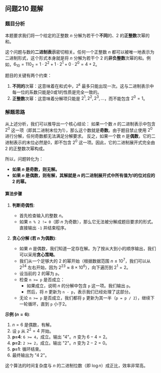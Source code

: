 ## 问题210 题解

### 题目分析

本题要求我们将一个给定的正整数 $n$ 分解为若干个**不同**的、$2$ 的**正整数**次幂的和。

这个问题与数的**二进制表示**密切相关。任何一个正整数 $n$ 都可以被唯一地表示为二进制形式，这个形式本身就是将 $n$ 分解为若干个 $2$ 的**非负整数**次幂的和。例如，$6_{10} = 110_2 = 1 \cdot 2^2 + 1 \cdot 2^1 + 0 \cdot 2^0 = 4+2$。

题目的关键有两个约束：
1.  **不同的**次幂：这意味着在和式中，$2^k$ 最多只能出现一次。这与二进制表示中每一位的系数只能是0或1的性质是完全一致的。
2.  **正整数**次幂：这意味着分解项只能是 $2^1, 2^2, 2^3, \ldots$，而不能包含 $2^0=1$。

### 解题思路

从上述分析，我们可以推导出一个核心结论：
如果一个数 $n$ 的二进制表示中包含 $2^0$ 这一项（即其二进制末位为1），那么这个数就是**奇数**。由于题目禁止使用 $2^0$ 进行分解，任何奇数都无法满足分解要求。
反之，如果一个数 $n$ 是**偶数**，它的二进制表示的末位必然是0，即不包含 $2^0$ 这一项。因此，它的二进制展开式完全由 $2$ 的正整数次幂构成。

所以，问题转化为：
-   **如果 $n$ 是奇数，则无解。**
-   **如果 $n$ 是偶数，则有解，其解就是 $n$ 的二进制展开式中所有值为1的位对应的 $2$ 的幂。**

#### 算法步骤

1.  **判断奇偶性**:
    *   首先检查输入的整数 $n$。
    *   如果 `n % 2 != 0`（即 $n$ 为奇数），那么它无法被分解成题目要求的形式。直接输出 `-1` 并结束程序。

2.  **贪心分解 (若 $n$ 为偶数)**:
    *   如果 $n$ 是偶数，我们知道一定存在解。为了按从大到小的顺序输出，我们可以采用**贪心策略**。
    *   我们从一个足够大的 $2$ 的幂开始（根据数据范围 $n \le 10^7$，我们可以从 $2^{24}$ 左右开始，因为 $2^{23} \approx 8 \times 10^6$），向下遍历到 $2^1=2$。
    *   设当前的 $2$ 的幂为 `p`。
    *   检查 `n >= p` 是否成立：
        *   如果成立，说明 $n$ 的分解中包含 `p` 这一项。我们输出 `p`。
        *   然后，将 $n$ 更新为 `n - p`，表示我们已经处理了这部分。
    *   无论 `n >= p` 是否成立，我们都将 `p` 更新为其一半（`p = p / 2`），继续下一轮循环，直到 `p` 小于2。

**示例 ($n=6$)**:
1.  $n=6$ 是偶数，有解。
2.  设 `p` 从 $2^2 = 4$ 开始。
3.  **p=4**: `6 >= 4`，成立。输出 "4"。$n$ 变为 $6-4=2$。
4.  **p=2**: `2 >= 2`，成立。输出 "2"。$n$ 变为 $2-2=0$。
5.  **p=1**: 循环结束。
6.  最终输出为 "4 2"。

这个算法的时间复杂度与 $n$ 的二进制位数（即 $\log n$）成正比，效率非常高。
